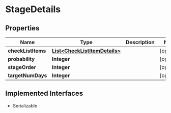 

# StageDetails


## Properties

| Name | Type | Description | Notes |
|------------ | ------------- | ------------- | -------------|
|**checkListItems** | [**List&lt;CheckListItemDetails&gt;**](CheckListItemDetails.md) |  |  [optional] |
|**probability** | **Integer** |  |  [optional] |
|**stageOrder** | **Integer** |  |  [optional] |
|**targetNumDays** | **Integer** |  |  [optional] |


## Implemented Interfaces

* Serializable

